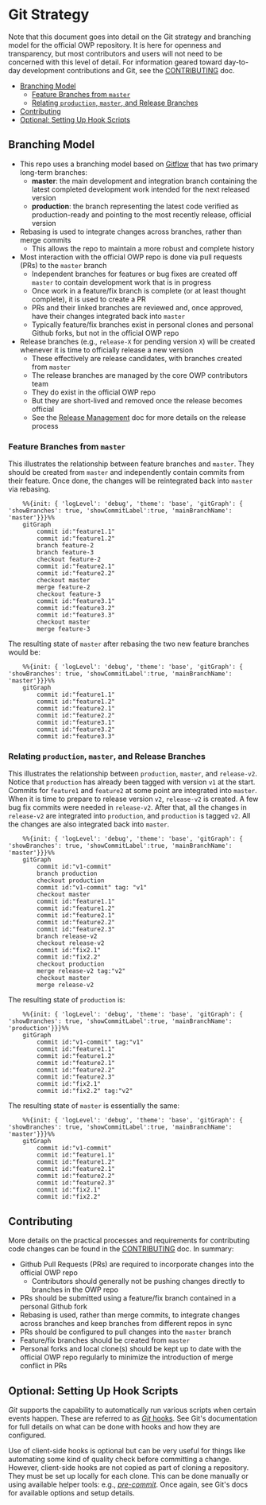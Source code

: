 # Git Strategy

Note that this document goes into detail on the Git strategy and branching model for the official OWP repository.  It is here for openness and transparency, but most contributors and users will not need to be concerned with this level of detail.  For information geared toward day-to-day development contributions and Git, see the [CONTRIBUTING](../CONTRIBUTING.md) doc.

- [Branching Model](#branching-model)
    - [Feature Branches from `master`](#feature-branches-from-master)
    - [Relating `production`, `master`, and Release Branches](#relating-production-master-and-release-branches)
- [Contributing](#contributing)
- [Optional: Setting Up Hook Scripts](#optional-setting-up-hook-scripts)

## Branching Model

- This repo uses a branching model based on [Gitflow](https://nvie.com/posts/a-successful-git-branching-model/) that has two primary long-term branches:
    - **master**: the main development and integration branch containing the latest completed development work intended for the next released version
    - **production**: the branch representing the latest code verified as production-ready and pointing to the most recently release, official version
- Rebasing is used to integrate changes across branches, rather than merge commits
    - This allows the repo to maintain a more robust and complete history
- Most interaction with the official OWP repo is done via pull requests (PRs) to the `master` branch
    - Independent branches for features or bug fixes are created off `master` to contain development work that is in progress
    - Once work in a feature/fix branch is complete (or at least thought complete), it is used to create a PR
    - PRs and their linked branches are reviewed and, once approved, have their changes integrated back into `master`
    - Typically feature/fix branches exist in personal clones and personal Github forks, but not in the official OWP repo
- Release branches (e.g., `release-X` for pending version `X`) will be created whenever it is time to officially release a new version
    - These effectively are release candidates, with branches created from `master`
    - The release branches are managed by the core OWP contributors team
    - They do exist in the official OWP repo
    - But they are short-lived and removed once the release becomes official
    - See the [Release Management](RELEASE_MANAGEMENT.md) doc for more details on the release process

### Feature Branches from `master`
This illustrates the relationship between feature branches and `master`.  They should be created from `master` and independently contain commits from their feature.  Once done, the changes will be reintegrated back into `master` via rebasing.

```mermaid 
    %%{init: { 'logLevel': 'debug', 'theme': 'base', 'gitGraph': { 'showBranches': true, 'showCommitLabel':true, 'mainBranchName': 'master'}}}%%
    gitGraph
        commit id:"feature1.1"
        commit id:"feature1.2"
        branch feature-2
        branch feature-3
        checkout feature-2
        commit id:"feature2.1"
        commit id:"feature2.2"
        checkout master
        merge feature-2
        checkout feature-3
        commit id:"feature3.1"
        commit id:"feature3.2"
        commit id:"feature3.3"
        checkout master
        merge feature-3
```

The resulting state of `master` after rebasing the two new feature branches would be:

```mermaid 
    %%{init: { 'logLevel': 'debug', 'theme': 'base', 'gitGraph': { 'showBranches': true, 'showCommitLabel':true, 'mainBranchName': 'master'}}}%%
    gitGraph
        commit id:"feature1.1"
        commit id:"feature1.2"
        commit id:"feature2.1"
        commit id:"feature2.2"
        commit id:"feature3.1"
        commit id:"feature3.2"
        commit id:"feature3.3"
```

### Relating `production`, `master`, and Release Branches

This illustrates the relationship between `production`, `master`, and `release-v2`.  Notice that `production` has already been tagged with version `v1` at the start.  Commits for `feature1` and `feature2` at some point are integrated into `master`.  When it is time to prepare to release version `v2`, `release-v2` is created.  A few bug fix commits were needed in `release-v2`.  After that, all the changes in `release-v2` are integrated into `production`, and `production` is tagged `v2`.  All the changes are also integrated back into `master`.


```mermaid 
    %%{init: { 'logLevel': 'debug', 'theme': 'base', 'gitGraph': { 'showBranches': true, 'showCommitLabel':true, 'mainBranchName': 'master'}}}%%
    gitGraph
        commit id:"v1-commit"
        branch production
        checkout production
        commit id:"v1-commit" tag: "v1"
        checkout master
        commit id:"feature1.1"
        commit id:"feature1.2"
        commit id:"feature2.1"
        commit id:"feature2.2"
        commit id:"feature2.3"
        branch release-v2
        checkout release-v2
        commit id:"fix2.1"
        commit id:"fix2.2"
        checkout production
        merge release-v2 tag:"v2"
        checkout master
        merge release-v2

```

The resulting state of `production` is:

```mermaid 
    %%{init: { 'logLevel': 'debug', 'theme': 'base', 'gitGraph': { 'showBranches': true, 'showCommitLabel':true, 'mainBranchName': 'production'}}}%%
    gitGraph
        commit id:"v1-commit" tag:"v1"
        commit id:"feature1.1"
        commit id:"feature1.2"
        commit id:"feature2.1"
        commit id:"feature2.2"
        commit id:"feature2.3"
        commit id:"fix2.1"
        commit id:"fix2.2" tag:"v2"
```

The resulting state of `master` is essentially the same:

```mermaid 
    %%{init: { 'logLevel': 'debug', 'theme': 'base', 'gitGraph': { 'showBranches': true, 'showCommitLabel':true, 'mainBranchName': 'master'}}}%%
    gitGraph
        commit id:"v1-commit"
        commit id:"feature1.1"
        commit id:"feature1.2"
        commit id:"feature2.1"
        commit id:"feature2.2"
        commit id:"feature2.3"
        commit id:"fix2.1"
        commit id:"fix2.2"
```

## Contributing

More details on the practical processes and requirements for contributing code changes can be found in the [CONTRIBUTING](../CONTRIBUTING.md) doc.  In summary:

- Github Pull Requests (PRs) are required to incorporate changes into the official OWP repo
    - Contributors should generally not be pushing changes directly to branches in the OWP repo
- PRs should be submitted using a feature/fix branch contained in a personal Github fork
- Rebasing is used, rather than merge commits, to integrate changes across branches and keep branches from different repos in sync
- PRs should be configured to pull changes into the `master` branch
- Feature/fix branches should be created from `master`
- Personal forks and local clone(s) should be kept up to date with the official OWP repo regularly to minimize the introduction of merge conflict in PRs


## Optional: Setting Up Hook Scripts

_Git_ supports the capability to automatically run various scripts when certain events happen.  These are referred to as [_Git_ hooks](https://git-scm.com/book/en/v2/Customizing-Git-Git-Hooks).  See Git's documentation for full details on what can be done with hooks and how they are configured.

Use of client-side hooks is optional but can be very useful for things like automating some kind of quality check before committing a change.  However, client-side hooks are not copied as part of cloning a repository.  They must be set up locally for each clone.  This can be done manually or using available helper tools:  e.g., [_pre-commit_](https://pre-commit.com/).  Once again, see Git's docs for available options and setup details.